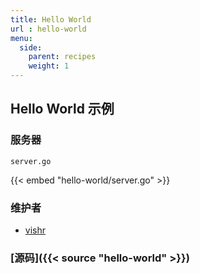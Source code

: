 ```yaml
---
title: Hello World
url : hello-world
menu:
  side:
    parent: recipes
    weight: 1
---
```


## Hello World 示例

### 服务器

`server.go`

{{< embed "hello-world/server.go" >}}

### 维护者

- [vishr](https://github.com/vishr)

### [源码]({{< source "hello-world" >}})

